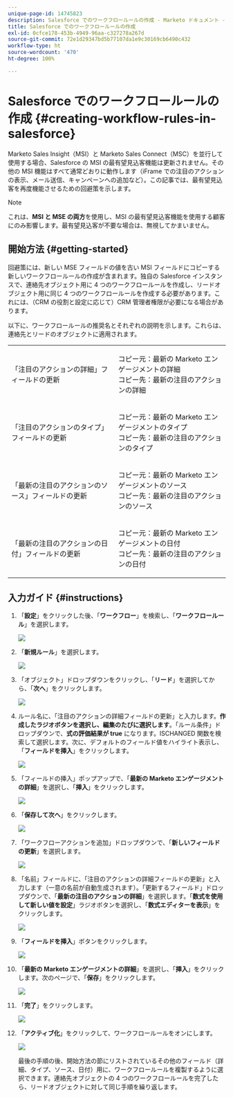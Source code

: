 ```yaml
---
unique-page-id: 14745823
description: Salesforce でのワークフロールールの作成 - Marketo ドキュメント - 製品ドキュメント
title: Salesforce でのワークフロールールの作成
exl-id: 0cfce178-453b-4949-96aa-c327278a267d
source-git-commit: 72e1d29347bd5b77107da1e9c30169cb6490c432
workflow-type: ht
source-wordcount: '470'
ht-degree: 100%

---
```


# Salesforce でのワークフロールールの作成 {#creating-workflow-rules-in-salesforce}

Marketo Sales Insight（MSI）と Marketo Sales Connect（MSC）を並行して使用する場合、Salesforce の MSI の最有望見込客機能は更新されません。その他の MSI 機能はすべて通常どおりに動作します（iFrame での注目のアクションの表示、メール送信、キャンペーンへの追加など）。この記事では、最有望見込客を再度機能させるための回避策を示します。

>[!NOTE]
>
>これは、**MSI と MSE の両方**&#x200B;を使用し、MSI の最有望見込客機能を使用する顧客にのみ影響します。最有望見込客が不要な場合は、無視してかまいません。

## 開始方法 {#getting-started}

回避策には、新しい MSE フィールドの値を古い MSI フィールドにコピーする新しいワークフロールールの作成が含まれます。独自の Salesforce インスタンスで、連絡先オブジェクト用に 4 つのワークフロールールを作成し、リードオブジェクト用に同じ 4 つのワークフロールールを作成する必要があります。これには、（CRM の役割と設定に応じて）CRM 管理者権限が必要になる場合があります。

以下に、ワークフロールールの推奨名とそれぞれの説明を示します。これらは、連絡先とリードのオブジェクトに適用されます。

<table> 
 <colgroup> 
  <col> 
  <col> 
 </colgroup> 
 <tbody> 
  <tr> 
   <td>「注目のアクションの詳細」フィールドの更新</td> 
   <td><p>コピー元：最新の Marketo エンゲージメントの詳細<br>コピー先：最新の注目のアクションの詳細</p></td> 
  </tr> 
  <tr> 
   <td>「注目のアクションのタイプ」フィールドの更新</td> 
   <td><p>コピー元：最新の Marketo エンゲージメントのタイプ<br>コピー先：最新の注目のアクションのタイプ</p></td> 
  </tr> 
  <tr> 
   <td>「最新の注目のアクションのソース」フィールドの更新</td> 
   <td><p>コピー元：最新の Marketo エンゲージメントのソース<br>コピー先：最新の注目のアクションのソース</p></td> 
  </tr> 
  <tr> 
   <td>「最新の注目のアクションの日付」フィールドの更新</td> 
   <td><p>コピー元：最新の Marketo エンゲージメントの日付<br>コピー先：最新の注目のアクションの日付</p></td> 
  </tr> 
 </tbody> 
</table>

## 入力ガイド {#instructions}

1. 「**設定**」をクリックした後、「**ワークフロー**」を検索し、「**ワークフロールール**」を選択します。

   ![](assets/one-1.png)

1. 「**新規ルール**」を選択します。

   ![](assets/two-1.png)

1. 「オブジェクト」ドロップダウンをクリックし、「**リード**」を選択してから、「**次へ**」をクリックします。

   ![](assets/three-1.png)

1. ルール名に、「注目のアクションの詳細フィールドの更新」と入力します。**作成したラジオボタンを選択し、編集のたびに選択します**。「ルール条件」ドロップダウンで、**式の評価結果が true** になります。ISCHANGED 関数を検索して選択します。次に、デフォルトのフィールド値をハイライト表示し、「**フィールドを挿入**」をクリックします。

   ![](assets/four-1.png)

1. 「フィールドの挿入」ポップアップで、「**最新の Marketo エンゲージメントの詳細**」を選択し、「**挿入**」をクリックします。

   ![](assets/five-1.png)

1. 「**保存して次へ**」をクリックします。

   ![](assets/6.png)

1. 「ワークフローアクションを追加」ドロップダウンで、「**新しいフィールドの更新**」を選択します。

   ![](assets/seven.png)

1. 「名前」フィールドに、「注目のアクションの詳細フィールドの更新」と入力します（一意の名前が自動生成されます）。「更新するフィールド」ドロップダウンで、「**最新の注目のアクションの詳細**」を選択します。「**数式を使用して新しい値を設定**」ラジオボタンを選択し、「**数式エディターを表示**」をクリックします。

   ![](assets/eight.png)

1. 「**フィールドを挿入**」ボタンをクリックします。

   ![](assets/9a.png)

1. 「**最新の Marketo エンゲージメントの詳細**」を選択し、「**挿入**」をクリックします。次のページで、「**保存**」をクリックします。

   ![](assets/nine.png)

1. 「**完了**」をクリックします。

   ![](assets/twelve.png)

1. 「**アクティブ化**」をクリックして、ワークフロールールをオンにします。

   ![](assets/thirteen.png)

   最後の手順の後、開始方法の節にリストされているその他のフィールド（詳細、タイプ、ソース、日付）用に、ワークフロールールを複製するように選択できます。連絡先オブジェクトの 4 つのワークフロールールを完了したら、リードオブジェクトに対して同じ手順を繰り返します。
